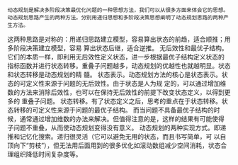     动态规划是解决多阶段决策最优化问题的一种思想方法，我们可以从很多方面来体会它的思想。
    动态规划思路产生的两种方法。分别用递归思想和多阶段决策思想阐明了动态规划思路的两种产生方法。
这两种思路是对称的：用递归思路建立模型，容易算出状态的前趋，适合顺推；用多阶段决策建立模型，容易
算出状态后继，适合逆推。
    无后效性和最优子结构。它们的本质一样，即利用无后效性定义状态，进一步根据最优子结构定义状态的
指标函数并进行状态转移。重叠子问题越多，动态规划的优越性也就越明显。状态和状态转移是动态规划的精
髓。
    状态表示。动态规划方法的核心是状态表示。状态的可定义性来源于问题的无后效性。由于状态是人为规
定的，可以通过增加维数的方法来消除后效性，也可以在保持无后效性的前提下改变状态定义，以得到更多的
重叠子问题。
    状态转移。有了状态定义之后，思考的重点在于状态转移。状态转移的可定义性来源于问题的最优子结构。
而当问题不具备最优子结构的时候，通常通过增加维数的办法来解决。但值得注意的是，这样的结果有可能使得
子问题不重叠，从而使动态规划变得没有意义。
    动态规划的两种实现方式。即递推和记忆化搜索。递归很灵活（它可以避免无用的状态，而且书写简单，可
以自顶向下“剪枝”），但无法用后面用到的很多优化如滚动数组减少空间消耗，状态合理组织降低时间复杂度等。
